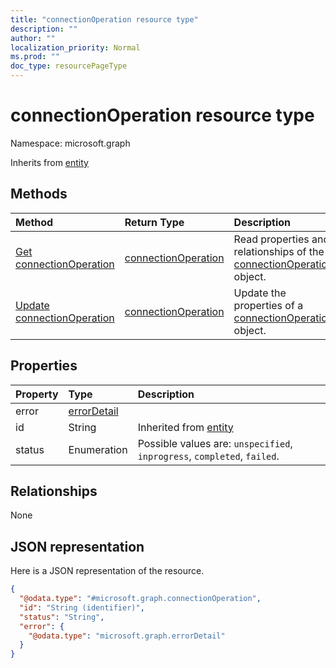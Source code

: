 ```yaml
---
title: "connectionOperation resource type"
description: ""
author: ""
localization_priority: Normal
ms.prod: ""
doc_type: resourcePageType
---
```


# connectionOperation resource type


Namespace: microsoft.graph




Inherits from [entity](../resources/entity.md)

## Methods
|Method|Return Type|Description|
|:---|:---|:---|
|[Get connectionOperation](../api/connectionoperation-get.md)|[connectionOperation](../resources/connectionoperation.md)|Read properties and relationships of the [connectionOperation](../resources/connectionoperation.md) object.|
|[Update connectionOperation](../api/connectionoperation-update.md)|[connectionOperation](../resources/connectionoperation.md)|Update the properties of a [connectionOperation](../resources/connectionoperation.md) object.|

## Properties
|Property|Type|Description|
|:---|:---|:---|
|error|[errorDetail](../resources/errordetail.md)||
|id|String| Inherited from [entity](../resources/entity.md)|
|status|Enumeration| Possible values are: `unspecified`, `inprogress`, `completed`, `failed`.|

## Relationships
None

## JSON representation
Here is a JSON representation of the resource.
<!-- {
  "blockType": "resource",
  "keyProperty": "id",
  "@odata.type": "microsoft.graph.connectionOperation",
  "baseType": "microsoft.graph.entity",
  "openType": false
}
-->
``` json
{
  "@odata.type": "#microsoft.graph.connectionOperation",
  "id": "String (identifier)",
  "status": "String",
  "error": {
    "@odata.type": "microsoft.graph.errorDetail"
  }
}
```

